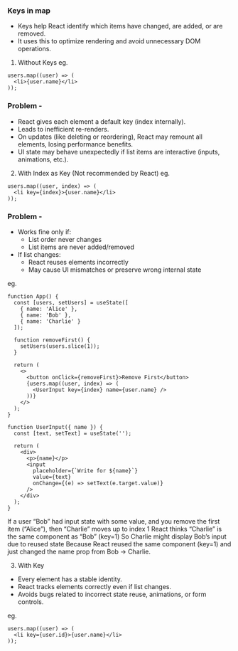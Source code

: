### Keys in map
- Keys help React identify which items have changed, are added, or are removed. 
- It uses this to optimize rendering and avoid unnecessary DOM operations.

1. Without Keys
eg.
```
users.map((user) => (
  <li>{user.name}</li>
));
```

### Problem - 
- React gives each element a default key (index internally).
- Leads to inefficient re-renders.
- On updates (like deleting or reordering), React may remount all elements, losing performance benefits.
- UI state may behave unexpectedly if list items are interactive (inputs, animations, etc.).


2. With Index as Key (Not recommended by React)
eg.
```
users.map((user, index) => (
  <li key={index}>{user.name}</li>
));
```

### Problem - 
- Works fine only if:
    - List order never changes
    - List items are never added/removed
- If list changes:
    - React reuses elements incorrectly
    - May cause UI mismatches or preserve wrong internal state

eg.
```
function App() {
  const [users, setUsers] = useState([
    { name: 'Alice' },
    { name: 'Bob' },
    { name: 'Charlie' }
  ]);

  function removeFirst() {
    setUsers(users.slice(1));
  }

  return (
    <>
      <button onClick={removeFirst}>Remove First</button>
      {users.map((user, index) => (
        <UserInput key={index} name={user.name} />
      ))}
    </>
  );
}

function UserInput({ name }) {
  const [text, setText] = useState('');

  return (
    <div>
      <p>{name}</p>
      <input
        placeholder={`Write for ${name}`}
        value={text}
        onChange={(e) => setText(e.target.value)}
      />
    </div>
  );
}
```

If a user “Bob” had input state with some value, and you remove the first item (“Alice”), 
then “Charlie” moves up to index 1
React thinks “Charlie” is the same component as “Bob” (key=1)
So Charlie might display Bob’s input due to reused state 
Because React reused the same component (key=1) and just changed the name prop from Bob → Charlie.

3. With Key
- Every element has a stable identity.
- React tracks elements correctly even if list changes.
- Avoids bugs related to incorrect state reuse, animations, or form controls.

eg.
```
users.map((user) => (
  <li key={user.id}>{user.name}</li>
));
```





